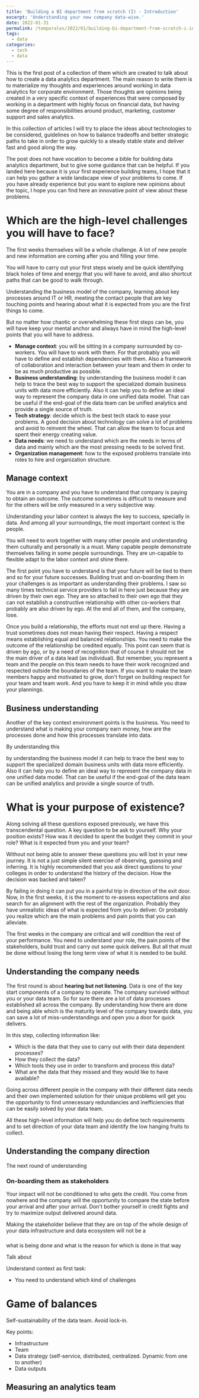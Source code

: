 ```yaml
---
title: 'Building a BI department from scratch (I) - Introduction'
excerpt: 'Understanding your new company data-wise.'
date: 2022-01-31
permalink: /temporales/2022/01/building-bi-department-from-scratch-i-introduction/
tags:
  - data
categories:
  - tech
  - data
---
```


This is the first post of a collection of them which are created to talk about how to create a data analytics
department.
The main reason to write them is to materialize my thoughts and experiences around working in data analytics
for corporate environment.
Those thoughts are opinions being created in a very specific context of experiences
that were composed by working in a department with highly focus on financial data,
but having some degree of responsibilities around product, marketing, customer support and sales analytics.

In this collection of articles I will try to place the ideas about technologies to be considered, 
guidelines on how to balance tradeoffs
and better strategic paths to take in order to grow quickly to a steady stable state 
and deliver fast and good along the way.

The post does not have vocation to become a bible for building data analytics department,
but to give some guidance that can be helpful.
If you landed here because it is your first experience building teams,
I hope that it can help you gather a wide landscape view of your problems to come.
If you have already experience but you want to explore new opinions about the topic,
I hope you can find here an innovative point of view about these problems.


# Which are the high-level challenges you will have to face?
The first weeks themselves will be a whole challenge.
A lot of new people and new information are coming after you and filling your time.

You will have to carry out your first steps wisely and be quick identifying black holes of time
and energy that you will have to avoid, and also shortcut paths that can be good to walk through.

Understanding the business model of the company,
learning about key processes around IT or HR,
meeting the contact people that are key touching points
and hearing about what it is expected from you are the first things to come.

But no matter how chaotic or overwhelming these first steps can be,
you will have keep your mental anchor and always have in mind
the high-level points that you will have to address.

* **Manage context**: you will be sitting in a company surrounded by co-workers.
You will have to work with them. For that probably you will have to define and establish dependencies with them.
Also a framework of collaboration and interaction between your team and them in order to be as much productive
as possible.
* **Business understanding**: by understanding the business model it can help to trace the best way to 
support the specialized domain business units with data more efficiently.
Also it can help you to define an ideal way to represent the company data in one unified data model.
That can be useful if the end-goal of the data team can be unified analytics and provide a single source of truth.
* **Tech strategy**: decide which is the best tech stack to ease your problems.
A good decision about technology can solve a lot of problems and avoid to reinvent the wheel.
That can allow the team to focus and spent their energy creating value.
* **Data needs**: we need to understand which are the needs in terms of data
and mainly which are the most pressing needs to be solved first.
* **Organization management**: how to the exposed problems translate into roles to hire and organization structure.

## Manage context
You are in a company and you have to understand that company is paying to obtain an outcome.
The outcome sometimes is difficult to measure and for the others will be only measured in a very subjective way.

Understanding your labor context is always the key to success, specially in data.
And among all your surroundings, the most important context is the people.

You will need to work together with many other people and understanding them culturally and personally is a must.
Many capable people demonstrate themselves failing in some people surroundings.
They are un-capable to flexible adapt to the labor context and shine there.

The first point you have to understand is that your future will be tied to them and so for your future successes.
Building trust and on-boarding them in your challenges is as important as understanding their problems.
I saw so many times technical service providers to fail in here just because they are driven by their own ego.
They are so attached to their own ego that they can not establish a constructive relationship with other co-workers
that probably are also driven by ego. At the end all of them, and the company, lose.

Once you build a relationship, the efforts must not end up there.
Having a trust sometimes does not mean having their respect.
Having a respect means establishing equal and balanced relationships.
You need to make the outcome of the relationship be credited equally.
This point can seem that is driven by ego, or by a need of recognition that of course it should not be the main
driver of a data lead (as individual).
But remember, you represent a team and the people on this team needs to have their work recognized and respected
outside the boundaries of the team.
If you want to make the team members happy and motivated to grow, don't forget on building respect for your team
and team work. And you have to keep it in mind while you draw your plannings.


## Business understanding
Another of the key context environment points is the business.
You need to understand what is making your company earn money,
how are the processes done and how this processes translate into data.

By understanding this 



by understanding the business model it can help to trace the best way to 
support the specialized domain business units with data more efficiently.
Also it can help you to define an ideal way to represent the company data in one unified data model.
That can be useful if the end-goal of the data team can be unified analytics and provide a single source of truth.





# What is your purpose of existence?
Along solving all these questions exposed previously, we have this transcendental question.
A key question to be ask to yourself.
Why your position exists? How was it decided to spent the budget they commit in your role?
What is it expected from you and your team?

Without not being able to answer these questions you will lost in your new journey. 
It is not a just simple silent exercise of observing, guessing and inferring.
It is highly recommended that you ask direct questions to your colleges
in order to understand the history of the decision.
How the decision was backed and taken?

By failing in doing it can put you in a painful trip in direction of the exit door.
Now, in the first weeks, it is the moment to re-assess expectations
and also search for an alignment with the rest of the organization.
Probably they have unrealistic ideas of what is expected from you to deliver.
Or probably you realize which are the main problems and pain points that you can alleviate.

The first weeks in the company are critical and will condition the rest of your performance.
You need to understand your role, the pain points of the stakeholders, build trust
and carry out some quick delivers.
But all that must be done without losing the long term view of what it is needed to be build.


## Understanding the company needs
The first round is about **hearing but not listening**.
Data is one of the key start components of a company to operate.
The company survived without you or your data team.
So for sure there are a lot of data processes established all across the company.
By understanding how there are done and being able which is the maturity level of the company
towards data, you can save a lot of miss-understandings and open you a door for quick delivers.

In this step, collecting information like:
* Which is the data that they use to carry out with their data dependent processes?
* How they collect the data?
* Which tools they use in order to transform and process this data?
* What are the data that they missed and they would like to have available?

Going across different people in the company with their different data needs 
and their own implemented solution for their unique problems will get you the opportunity
to find unnecessary redundancies and inefficiencies that can be easily solved by your data team.

All these high-level information will help you do define tech requirements
and to set direction of your data team and identify the low hanging fruits to collect.

## Understanding the company direction
The next round of understanding 



### On-boarding them as stakeholders
Your impact will not be conditioned to who gets the credit. 
You come from nowhere and the company will the opportunity to compare the state before your arrival
and after your arrival. Don't bother yourself in credit fights and try to maximize output delivered around data.

Making the stakeholder believe that they are on top of the whole design of your data infrastructure
and data ecosystem will not be a 

### 




what is being done and what is the reason for which is done in that way


Talk about

Understand context as first task:
* You need to understand which kind of challenges 




# Game of balances


Self-sustainability of the data team.
Avoid lock-in.





Key points:
* Infrastructure
* Team
* Data strategy (self-service, distributed, centralized. Dynamic from one to another)
* Data outputs


## Measuring an analytics team











